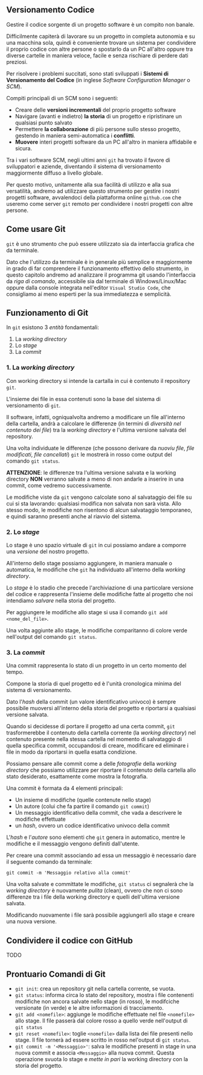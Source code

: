 ## Versionamento Codice

Gestire il codice sorgente di un progetto software è un compito non banale.

Difficilmente capiterà di lavorare su un progetto in completa autonomia e su una macchina sola, quindi è conveniente  trovare un sistema per condividere il proprio codice con altre persone o spostarlo da un PC all'altro oppure tra diverse cartelle in maniera veloce, facile e senza rischiare di perdere dati preziosi.

Per risolvere i problemi succitati, sono stati sviluppati i **Sistemi di Versionamento del Codice** (in inglese *Software Configuration Manager* o *SCM*).

Compiti principali di un SCM sono i seguenti:

* Creare delle **versioni incrementali** del proprio progetto software
* Navigare (avanti e indietro) **la storia** di un progetto e ripristinare un qualsiasi punto salvato
* Permettere **la collaborazione** di più persone sullo stesso progetto, gestendo in maniera semi-automatica i **conflitti**.
* **Muovere** interi progetti software da un PC all'altro in maniera affidabile e sicura.

Tra i vari software SCM, negli ultimi anni `git` ha trovato il favore di sviluppatori e aziende, diventando il sistema di versionamento maggiormente diffuso a livello globale.

Per questo motivo, unitamente alla sua facilità di utilizzo e alla sua versatilità, andremo ad utilizzare questo strumento per gestire i nostri progetti software, avvalendoci della piattaforma online `github.com` che useremo come server `git` remoto per condividere i nostri progetti con altre persone.

## Come usare Git

`git` è uno strumento che può essere utilizzato sia da interfaccia grafica che da terminale.

Dato che l'utilizzo da terminale è in generale più semplice e maggiormente in grado di far comprendere il funzionamento effettivo dello strumento, in questo capitolo andremo ad analizzare il programma git usando l'interfaccia da *riga di comando*, accessibile sia dal terminale di Windows/Linux/Mac oppure dalla console integrata nell'editor `Visual Studio Code`, che consigliamo ai meno esperti per la sua immediatezza e semplicità.

## Funzionamento di Git

In `git` esistono 3 *entità* fondamentali:

1. La *working directory*
1. Lo *stage*
1. La *commit*

### 1. La *working directory*

Con working directory si intende la cartalla in cui è contenuto il repository `git`.

L'insieme dei file in essa contenuti sono la base del sistema di versionamento di `git`.

Il software, infatti, ogniqualvolta andremo a modificare un file all'interno della cartella, andrà a calcolare le differenze (in termini di *diversità nel contenuto dei file*) tra la *working directory* e l'ultima versione salvata del repository.

Una volta individuate le differenze (che possono derivare da *nuoviu file*, *file modificati*, *file cancellati*) `git` le mostrerà in rosso come output del comando `git status`.

**ATTENZIONE**: le differenze tra l'ultima versione salvata e la working directory **NON** verranno salvate a meno di non andarle a inserire in una commit, come vedremo successivamente.

Le modifiche viste da `git` vengono calcolate sono al salvataggio dei file su cui si sta lavorando: qualsiasi modifica non salvata non sarà vista. Allo stesso modo, le modifiche non risentono di alcun salvataggio temporaneo, e quindi saranno presenti anche al riavvio del sistema.

### 2. Lo *stage*

Lo stage è uno spazio virtuale di `git` in cui possiamo andare a comporre una *versione* del nostro progetto.

All'interno dello stage possiamo aggiungere, in maniera manuale o automatica, le modifiche che `git` ha individuato all'interno della *working directory*.

Lo *stage* è lo stadio che precede l'archiviazione di una particolare versione del codice e rappresenta l'insieme delle modifiche fatte al progetto che noi intendiamo *salvare* nella storia del progetto.

Per aggiungere le modifiche allo stage si usa il comando `git add <nome_del_file>`.

Una volta aggiunte allo stage, le modifiche comparitanno di colore verde nell'output del comando `git status`.

### 3. La *commit*

Una commit rappresenta lo stato di un progetto in un certo momento del tempo.

Compone la storia di quel progetto ed è l'unità cronologica minima del sistema di versionamento.

Dato l'*hash* della commit (un valore identificativo univoco) è sempre possibile muoversi all'interno della storia del progetto e riportarsi a qualsiasi versione salvata.

Quando si decidesse di portare il progetto ad una certa commit, `git` trasformerebbe il contenuto della cartella corrente (la *working directory*) nel contenuto presente nella stessa cartella nel momento di salvataggio di quella specifica commit, occupandosi di creare, modificare ed eliminare i file in modo da riportarsi in quella esatta condizione.

Possiamo pensare alle commit come a delle *fotografie* della *working directory* che possiamo utilizzare per riportare il contenuto della cartella allo stato desiderato, esattamente come mostra la fotografia.

Una commit è formata da 4 elementi principali:

* Un insieme di modifiche (quelle contenute nello stage)
* Un autore (colui che fa partire il comando `git commit`)
* Un messaggio identificativo della commit, che vada a descrivere le modifiche effettuate
* un *hash*, ovvero un codice identificativo univoco della commit

L'*hash* e l'*autore* sono elementi che `git` genera in automatico, mentre le modifiche e il messaggio vengono definiti dall'utente.

Per creare una commit associando ad essa un messaggio è necessario dare il seguente comando da terminale:

```
git commit -m 'Messaggio relativo alla commit'
```

Una volta salvate e committate le modifiche, `git status` ci segnalerà che la *working directory* è nuovamente *pulita* (clean), ovvero che non ci sono differenze tra i file della working directory e quelli dell'ultima versione salvata.

Modificando nuovamente i file sarà possibile aggiungerli allo stage e creare una nuova versione.

## Condividere il codice con GitHub

TODO

## Prontuario Comandi di Git

* `git init`: crea un repository git nella cartella corrente, se vuota.
* `git status`: informa circa lo stato del repository, mostra i file contenenti modifiche non ancora salvate nello stage (in rosso), le modifciche versionate (in verde) e le altre informazioni di tracciamento.
* `git add <nomefile>`: aggiunge le modifiche effettuate nel file `<nomefile>` allo stage. Il file passerà dal colore rosso a quello verde nell'output di `git status`
* `git reset <nomefile>`: toglie `<nomefile>` dalla lista dei file presenti nello stage. Il file tornerà ad essere scritto in rosso nel'output di `git status`.
* `git commit -m '<Messaggio>'`: salva le modifiche presenti in stage in una nuova commit e associa `<Messaggio>` alla nuova commit. Questa operazione svuota lo stage e *mette in pari* la working directory con la storia del progetto.
